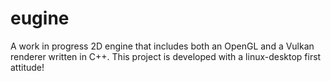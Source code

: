 # eugine

A work in progress 2D engine that includes both an OpenGL and a Vulkan renderer written in C++. This project is developed with a linux-desktop first attitude!
